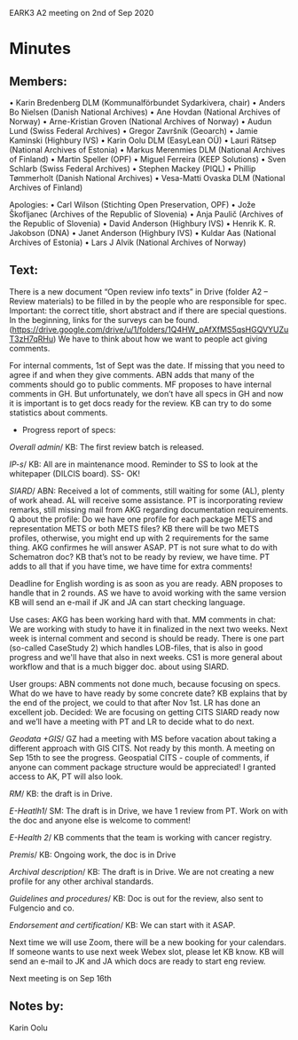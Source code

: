 EARK3 A2 meeting on 2nd of Sep 2020

# Minutes

## Members:

•	Karin Bredenberg DLM (Kommunalförbundet Sydarkivera, chair)
•	Anders Bo Nielsen (Danish National Archives)
•	Ane Hovdan (National Archives of Norway)
•	Arne-Kristian Groven (National Archives of Norway) 
•	Audun Lund (Swiss Federal Archives)
•	Gregor Završnik (Geoarch)
•	Jamie Kaminski (Highbury IVS)
•	Karin Oolu DLM (EasyLean OÜ)
•	Lauri Rätsep (National Archives of Estonia)
•	Markus Merenmies DLM (National Archives of Finland)
•	Martin Speller (OPF)
•	Miguel Ferreira (KEEP Solutions)
•	Sven Schlarb (Swiss Federal Archives)
•	Stephen Mackey (PIQL)
•	Phillip Tømmerholt (Danish National Archives)
•	Vesa-Matti Ovaska DLM (National Archives of Finland)

Apologies: 
•	Carl Wilson (Stichting Open Preservation, OPF)
•	Jože Škofljanec (Archives of the Republic of Slovenia)
•	Anja Paulič (Archives of the Republic of Slovenia) 
•	David Anderson (Highbury IVS)
•	Henrik K. R. Jakobson (DNA)
•	Janet Anderson (Highbury IVS) 
•	Kuldar Aas (National Archives of Estonia)
•	Lars J Alvik (National Archives of Norway)



## Text: 

There is a new document “Open review info texts” in Drive (folder A2 – Review materials) to be filled in by the people who are responsible for spec. Important: the correct title, short abstract and if there are special questions. In the beginning, links for the surveys can be found. (https://drive.google.com/drive/u/1/folders/1Q4HW_pAfXfMS5qsHGQVYUZuT3zH7qRHu)
We have to think about how we want to people act giving comments. 

For internal comments, 1st of Sept was the date. If missing that you need to agree if and when they give comments. ABN adds that many of the comments should go to public comments. MF proposes to have internal comments in GH. But unfortunately, we don’t have all specs in GH and now it is important is to get docs ready for the review. KB can try to do some statistics about comments. 



-	Progress report of specs:

*Overall admin*/ KB: The first review batch is released.

*IP-s*/ KB: All are in maintenance mood. Reminder to SS to look at the whitepaper (DILCIS board). SS- OK! 

*SIARD*/ ABN: Received a lot of comments, still waiting for some (AL), plenty of work ahead. AL will receive some assistance. PT is incorporating review remarks, still missing mail from AKG regarding documentation requirements. Q about the profile: Do we have one profile for each package METS and representation METS or both METS files? KB there will be two METS profiles, otherwise, you might end up with 2 requirements for the same thing. AKG confirmes he will answer ASAP. PT is not sure what to do with Schematron doc? KB that’s not to be ready by review, we have time. PT adds to all that if you have time, we have time for extra comments! 

Deadline for English wording is as soon as you are ready. ABN proposes to handle that in 2 rounds. AS we have to avoid working with the same version KB will send an e-mail if JK and JA can start checking language. 

Use cases: AKG has been working hard with that. MM comments in chat: We are working with study to have it in finalized in the next two weeks. Next week is internal comment and second is should be ready.  There is one part (so-called CaseStudy 2) which handles LOB-files, that is also in good progress and we'll have that also in next weeks. CS1 is more general about workflow and that is a much bigger doc. about using SIARD.

User groups: ABN comments not done much, because focusing on specs. What do we have to have ready by some concrete date? KB explains that by the end of the project, we could to that after Nov 1st. LR has done an excellent job. Decided: We are focusing on getting CITS SIARD ready now and we’ll have a meeting with PT and LR to decide what to do next. 

*Geodata +GIS*/ GZ had a meeting with MS before vacation about taking a different approach with GIS CITS. Not ready by this month. A meeting on Sep 15th to see the progress. Geospatial CITS - couple of comments, if anyone can comment package structure would be appreciated! I granted access to AK, PT will also look. 

*RM*/ KB: the draft is in Drive.

*E-Heatlh1*/ SM: The draft is in Drive, we have 1 review from PT. Work on with the doc and anyone else is welcome to comment! 

*E-Health 2*/ KB comments that the team is working with cancer registry. 

*Premis*/ KB: Ongoing work, the doc is in Drive 

*Archival description*/ KB: The draft is in Drive. We are not creating a new profile for any other archival standards. 

*Guidelines and procedures*/ KB: Doc is out for the review, also sent to Fulgencio and co. 

*Endorsement and certification*/ KB: We can start with it ASAP. 

Next time we will use Zoom, there will be a new booking for your calendars. If someone wants to use next week Webex slot, please let KB know. 
KB will send an e-mail to JK and JA which docs are ready to start eng review. 

Next meeting is on Sep 16th 

## Notes by: 

Karin Oolu
 
